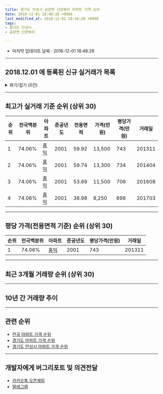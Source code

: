 ```yaml
---
title: 경기도 안성시 금광면 신양복리 아파트 가격 순위
date: 2018-12-01 18:48:28 +0900
last_modified_at: 2018-12-01 18:48:28 +0900
tags:
- 경기도 안성시
- 금광면 신양복리

---
```


* 마지막 업데이트 날짜 : 2018-12-01 18:48:28

---

## 2018.12.01 에 등록된 신규 실거래가 목록

<details>
<summary>펴기/접기 (0건)</summary>
<div markdown="1">

|아파트|전국백분위|준공년도|전용면적|가격(만원)|평당가격(만원)|거래일|
|---|---|---|---|---|---|---|
|없음|||||||


</div>
</details>

---

## 최고가 실거래 기준 순위 (상위 30)


|순위|전국백분위|아파트|준공년도|전용면적|가격(만원)|평당가격(만원)|거래일|
|---|---|---|---|---|---|---|---|
|1|74.06%|[홍익](https://search.naver.com/search.naver?query=%EA%B2%BD%EA%B8%B0%EB%8F%84+%EC%95%88%EC%84%B1%EC%8B%9C+%EA%B8%88%EA%B4%91%EB%A9%B4+%EC%8B%A0%EC%96%91%EB%B3%B5%EB%A6%AC+%ED%99%8D%EC%9D%B5)|2001|59.92|13,500|743|201311|
|2|74.06%|[홍익](https://search.naver.com/search.naver?query=%EA%B2%BD%EA%B8%B0%EB%8F%84+%EC%95%88%EC%84%B1%EC%8B%9C+%EA%B8%88%EA%B4%91%EB%A9%B4+%EC%8B%A0%EC%96%91%EB%B3%B5%EB%A6%AC+%ED%99%8D%EC%9D%B5)|2001|59.74|13,300|734|201404|
|3|74.06%|[홍익](https://search.naver.com/search.naver?query=%EA%B2%BD%EA%B8%B0%EB%8F%84+%EC%95%88%EC%84%B1%EC%8B%9C+%EA%B8%88%EA%B4%91%EB%A9%B4+%EC%8B%A0%EC%96%91%EB%B3%B5%EB%A6%AC+%ED%99%8D%EC%9D%B5)|2001|53.69|11,500|706|201608|
|4|74.06%|[홍익](https://search.naver.com/search.naver?query=%EA%B2%BD%EA%B8%B0%EB%8F%84+%EC%95%88%EC%84%B1%EC%8B%9C+%EA%B8%88%EA%B4%91%EB%A9%B4+%EC%8B%A0%EC%96%91%EB%B3%B5%EB%A6%AC+%ED%99%8D%EC%9D%B5)|2001|38.98|8,250|698|201703|


---

## 평당 가격(전용면적 기준) 순위 (상위 30)


|순위|전국백분위|아파트|준공년도|평당가격(만원)|거래일|
|---|---|---|---|---|---|
|1|74.06%|[홍익](https://search.naver.com/search.naver?query=%EA%B2%BD%EA%B8%B0%EB%8F%84+%EC%95%88%EC%84%B1%EC%8B%9C+%EA%B8%88%EA%B4%91%EB%A9%B4+%EC%8B%A0%EC%96%91%EB%B3%B5%EB%A6%AC+%ED%99%8D%EC%9D%B5)|2001|743|201311|


---

## 최근 3개월 거래량 순위 (상위 30)


<div style="width:100%;">
    <canvas id="deal_count_ranking" height="250"></canvas>
</div>


<script>
new Chart(document.getElementById("deal_count_ranking"), {
    type: 'horizontalBar',
    data: {
        labels: ['홍익'],
        datasets: [{
            label: '실거래 수',
            data: [4],
            borderColor: "rgba(255, 0, 128, 1)",
            backgroundColor: "rgba(255, 0, 128, 0.5)",
            fill: false,
        }]
    },
    options: {
        responsive: true,
        title: {
            display: true,
            text: '최근 3개월 거래량 순위'
        },
        tooltips: {
            mode: 'index',
            intersect: false,
            callbacks: {
                title: function(tooltipItems, data) {
                    return "실거래 수:";
                },
                label: function(tooltipItem, data) {
                    return data.labels[tooltipItem.index] + ": " + tooltipItem.xLabel;
                }
            }
        },
        hover: {
            mode: 'nearest',
            intersect: true
        },
        scales: {
            xAxes: [{
                display: true,
                scaleLabel: {
                    display: true,
                    labelString: '실거래 수'
                },
                ticks: {
                    suggestedMin: 0,
                }
            }],
            yAxes: [{
                display: true,
                ticks: {
                    autoSkip: false,
                    callback: function(value, index, values) {
                        if (value.length > 15)
                            return value.substr(0, 13) + "...";
                        else
                            return value;
                    }
                },
                scaleLabel: {
                    display: false,
                }
            }]
        }
    }
});

</script>


---

## 10년 간 거래량 추이


<div style="width:100%;">
    <canvas id="deal_progress" height="250"></canvas>
</div>

<script>
new Chart(document.getElementById("deal_progress"), {
    type: 'line',
    data: {
        labels: ['200812','200901','200902','200903','200904','200905','200906','200907','200908','200909','200910','200911','200912','201001','201002','201003','201004','201005','201006','201007','201008','201009','201010','201011','201012','201101','201102','201103','201104','201105','201106','201107','201108','201109','201110','201111','201112','201201','201202','201203','201204','201205','201206','201207','201208','201209','201210','201211','201212','201301','201302','201303','201304','201305','201306','201307','201308','201309','201310','201311','201312','201401','201402','201403','201404','201405','201406','201407','201408','201409','201410','201411','201412','201501','201502','201503','201504','201505','201506','201507','201508','201509','201510','201511','201512','201601','201602','201603','201604','201605','201606','201607','201608','201609','201610','201611','201612','201701','201702','201703','201704','201705','201706','201707','201708','201709','201710','201711','201712','201801','201802','201803','201804','201805','201806','201807','201808','201809','201810','201811','201812'],
        datasets: [{
            label: '실거래 수',
            pointRadius: 1,
            data: [2, 9, 12, 12, 16, 14, 12, 7, 12, 18, 14, 7, 12, 12, 6, 9, 12, 6, 9, 9, 11, 9, 11, 5, 3, 6, 12, 23, 15, 14, 9, 17, 17, 13, 25, 13, 18, 8, 9, 18, 10, 19, 5, 5, 9, 11, 16, 5, 2, 8, 9, 6, 15, 15, 20, 6, 11, 7, 16, 5, 6, 1, 11, 7, 9, 12, 5, 7, 8, 12, 16, 10, 7, 8, 14, 16, 10, 13, 5, 11, 11, 6, 10, 3, 8, 7, 5, 9, 12, 12, 11, 5, 14, 3, 10, 3, 6, 3, 6, 11, 5, 11, 11, 10, 10, 11, 0, 8, 3, 8, 4, 8, 7, 7, 5, 8, 9, 1, 3, 1, 0],
            borderColor: "rgba(255, 201, 14, 1)",
            backgroundColor: "rgba(255, 201, 14, 0.5)",
            fill: true,
        }]
    },
    options: {
        responsive: true,
        title: {
            display: true,
            text: '10년간 거래량 추이'
        },
        tooltips: {
            mode: 'index',
            intersect: false,
        },
        hover: {
            mode: 'nearest',
            intersect: true
        },
        scales: {
            xAxes: [{
                display: true,
                scaleLabel: {
                    display: true,
                    labelString: '년/월'
                }
            }],
            yAxes: [{
                display: true,
                ticks: {
                    suggestedMin: 0,
                },
                scaleLabel: {
                    display: true,
                    labelString: '실거래 수'
                }
            }]
        }
    }
});

</script>


---

## 관련 순위

- [전국 아파트 가격 순위](https://inasie.github.io/apt-ranking/전국)
- [경기도 아파트 가격 순위](https://inasie.github.io/apt-ranking/경기도)
- [경기도 안성시 아파트 가격 순위](https://inasie.github.io/apt-ranking/경기도-안성시)


---

## 개발자에게 버그리포트 및 의견전달

- [카카오톡 오픈채팅](https://open.kakao.com/o/gLJUAP4)
- [텔레그램](https://t.me/inasie)

